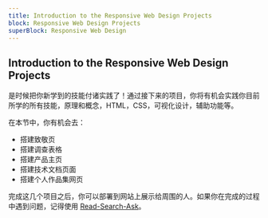 ```yaml
---
title: Introduction to the Responsive Web Design Projects
block: Responsive Web Design Projects
superBlock: Responsive Web Design
---
```

## Introduction to the Responsive Web Design Projects

是时候把你新学到的技能付诸实践了！通过接下来的项目，你将有机会实践你目前所学的所有技能，原理和概念，HTML，CSS，可视化设计，辅助功能等。

在本节中，你有机会去：

* 搭建致敬页
* 搭建调查表格
* 搭建产品主页
* 搭建技术文档页面
* 搭建个人作品集网页

完成这几个项目之后，你可以部署到网站上展示给周围的人。如果你在完成的过程中遇到问题，记得使用 [Read-Search-Ask](https://forum.freecodecamp.one/t/topic/157)。
